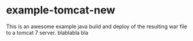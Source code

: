 # example-tomcat-new

This is an awesome example java build and deploy of the resulting
war file to a tomcat 7 server.
blablabla bla

